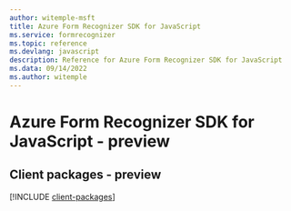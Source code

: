 ```yaml
---
author: witemple-msft
title: Azure Form Recognizer SDK for JavaScript
ms.service: formrecognizer
ms.topic: reference
ms.devlang: javascript
description: Reference for Azure Form Recognizer SDK for JavaScript
ms.data: 09/14/2022
ms.author: witemple
---
```

# Azure Form Recognizer SDK for JavaScript - preview

## Client packages - preview
[!INCLUDE [client-packages](form-recognizer-client-index.md)]